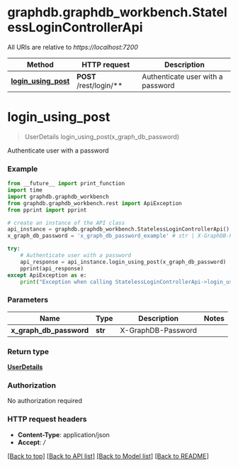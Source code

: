 # graphdb.graphdb_workbench.StatelessLoginControllerApi

All URIs are relative to *https://localhost:7200*

Method | HTTP request | Description
------------- | ------------- | -------------
[**login_using_post**](StatelessLoginControllerApi.md#login_using_post) | **POST** /rest/login/** | Authenticate user with a password


# **login_using_post**
> UserDetails login_using_post(x_graph_db_password)

Authenticate user with a password

### Example
```python
from __future__ import print_function
import time
import graphdb.graphdb_workbench
from graphdb.graphdb_workbench.rest import ApiException
from pprint import pprint

# create an instance of the API class
api_instance = graphdb.graphdb_workbench.StatelessLoginControllerApi()
x_graph_db_password = 'x_graph_db_password_example' # str | X-GraphDB-Password

try:
    # Authenticate user with a password
    api_response = api_instance.login_using_post(x_graph_db_password)
    pprint(api_response)
except ApiException as e:
    print("Exception when calling StatelessLoginControllerApi->login_using_post: %s\n" % e)
```

### Parameters

Name | Type | Description  | Notes
------------- | ------------- | ------------- | -------------
 **x_graph_db_password** | **str**| X-GraphDB-Password | 

### Return type

[**UserDetails**](UserDetails.md)

### Authorization

No authorization required

### HTTP request headers

 - **Content-Type**: application/json
 - **Accept**: */*

[[Back to top]](#) [[Back to API list]](../../README.md#documentation-for-api-endpoints) [[Back to Model list]](../../README.md#documentation-for-models) [[Back to README]](../../README.md)

